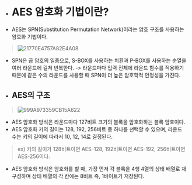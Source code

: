 - # AES 암호화 기법이란?

- AES는 SPN(Substitution Permutation Network)이라는 암호 구조를 사용하는 암호화 기법이다. 

> ![21770E4757A82E4A08](https://user-images.githubusercontent.com/67867993/141345213-73361ed8-9c03-418a-ba6c-484e0161b0ea.png)

- SPN은 곱 암호의 일종으로, S-BOX를 사용하는 치환과 P-BOX를 사용하는 순열을 여러 라운드에 걸쳐 반복한다. -> 라운드마다 입력 전체에 라운드 함수를 적용하기 때문에 같은 수의 라운드를 사용할 때 SPN이 더 높은 암호학적 안정성을 가진다.

- ## AES의 구조

> ![999A973359CB15A622](https://user-images.githubusercontent.com/67867993/141346334-0f8aace2-7464-469b-8e06-8e9b107d8c79.jpeg)

- AES 암호화 방식은 라운드마다 127비트 크기의 블록을 암호화하는 블록 암호이다. 
- AES 암호화 키의 길이는 128, 192, 256비트 중 하나를 선택할 수 있으며, 라운드 수는 키의 길이에 따라서 10, 12, 14로 결정된다.

> ex) 키의 길이가 128비트이면 AES-128, 192비트이면 AES-192, 256비트이면 AES-256이다.

- AES 암호화 방식은 암호화를 할 때, 가장 먼저 각 블록을 4행 4열의 상태 배열로 재구성하며 상태 배열의 각 칸에는 8비트 즉, 1바이트가 저장된다.

